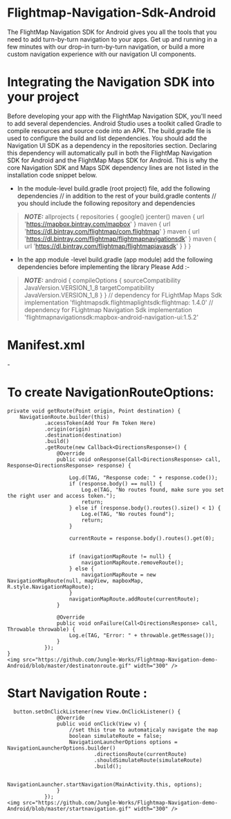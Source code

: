 # Flightmap-Navigation-Sdk-Android
The FlightMap Navigation SDK for Android gives you all the tools that you need to add turn-by-turn navigation to your apps. 
Get up and running in a few minutes with our drop-in turn-by-turn navigation, or build a more custom navigation experience with our navigation UI components.

# Integrating the Navigation SDK into your project
Before developing your app with the FlightMap Navigation SDK, you'll need to add several dependencies. Android Studio uses a toolkit called Gradle to compile resources and source code into an APK. 
The build.gradle file is used to configure the build and list dependencies. You should add the Navigation UI SDK as a dependency in the repositories section.
Declaring this dependency will automatically pull in both the FlightMap Navigation SDK for Android and the FlightMap Maps SDK for Android. This is why the core Navigation 
SDK and Maps SDK dependency lines are not listed in the installation code snippet below.

- In the module-level build.gradle (root project) file, add the following dependencies
// in addition to the rest of your build.gradle contents
// you should include the following repository and dependencies
> **_NOTE:_**
allprojects {
    repositories {
        google()
        jcenter()
        maven { url 'https://mapbox.bintray.com/mapbox' }
        maven { url 'https://dl.bintray.com/flightmap/com.flightmap' }
        maven { url 'https://dl.bintray.com/flightmap/flightmapnavigationsdk' }
        maven { url 'https://dl.bintray.com/flightmap/flightmapjavasdk' }
    }
}

- In the app module -level build.gradle (app module) add the following dependencies
before implementing  the library Please Add :- 
> **_NOTE:_**
android {
 compileOptions {
        sourceCompatibility JavaVersion.VERSION_1_8
        targetCompatibility JavaVersion.VERSION_1_8
    }
}
// dependency for FLightMap Maps Sdk
  implementation 'flightmapsdk.flightmaplightsdk:flightmap: 1.4.0'
// dependency for FLightmap Navigation Sdk
  implementation 'flightmapnavigationsdk:mapbox-android-navigation-ui:1.5.2'
  
# Manifest.xml
-<uses-permission android:name="android.permission.ACCESS_FINE_LOCATION" />

# To create NavigationRouteOptions:
    private void getRoute(Point origin, Point destination) {
        NavigationRoute.builder(this)
                .accessToken(Add Your Fm Token Here)
                .origin(origin)
                .destination(destination)
                .build()
                .getRoute(new Callback<DirectionsResponse>() {
                    @Override
                    public void onResponse(Call<DirectionsResponse> call, Response<DirectionsResponse> response) {

                        Log.d(TAG, "Response code: " + response.code());
                        if (response.body() == null) {
                            Log.e(TAG, "No routes found, make sure you set the right user and access token.");
                            return;
                        } else if (response.body().routes().size() < 1) {
                            Log.e(TAG, "No routes found");
                            return;
                        }

                        currentRoute = response.body().routes().get(0);


                        if (navigationMapRoute != null) {
                            navigationMapRoute.removeRoute();
                        } else {
                            navigationMapRoute = new NavigationMapRoute(null, mapView, mapboxMap, R.style.NavigationMapRoute);
                        }
                        navigationMapRoute.addRoute(currentRoute);
                    }

                    @Override
                    public void onFailure(Call<DirectionsResponse> call, Throwable throwable) {
                        Log.e(TAG, "Error: " + throwable.getMessage());
                    }
                });
    }
    <img src="https://github.com/Jungle-Works/Flightmap-Navigation-demo-Android/blob/master/destinatonroute.gif" width="300" />



# Start Navigation Route :
      button.setOnClickListener(new View.OnClickListener() {
                    @Override
                    public void onClick(View v) {
                        //set this true to automaticaly navigate the map
                        boolean simulateRoute = false;
                        NavigationLauncherOptions options = NavigationLauncherOptions.builder()
                                .directionsRoute(currentRoute)
                                .shouldSimulateRoute(simulateRoute)
                                .build();

                        NavigationLauncher.startNavigation(MainActivity.this, options);
                    }
                });
    <img src="https://github.com/Jungle-Works/Flightmap-Navigation-demo-Android/blob/master/startnavigation.gif" width="300" />
